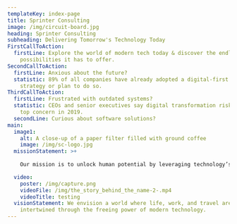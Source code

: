 ```yaml
---
templateKey: index-page
title: Sprinter Consulting
image: /img/circuit-board.jpg
heading: Sprinter Consulting
subheading: Delivering Tomorrow's Technology Today
FirstCallToAction:
  firstLine: Explore the world of modern tech today & discover the endless
    possibilities it has to offer.
SecondCallToAction:
  firstLine: Anxious about the future?
  statistic: 89% of all companies have already adopted a digital-first business
    strategy or plan to do so.
ThirdCallToAction:
  firstLine: Frustrated with outdated systems?
  statistic: CEOs and senior executives say digital transformation risk is their
    top concern in 2019.
  secondLine: Curious about software solutions?
main:
  image1:
    alt: A close-up of a paper filter filled with ground coffee
    image: /img/sc-logo.jpg
  missionStatement: >+
    
    Our mission is to unlock human potential by leveraging technology’s power to have the most positive impact.

  video:
    poster: /img/capture.png
    videoFile: /img/the_story_behind_the_name-2-.mp4
    videoTitle: testing
  visionStatement: We envision a world where life, work, and travel are seamlessly
    intertwined through the freeing power of modern technology.
---
```

